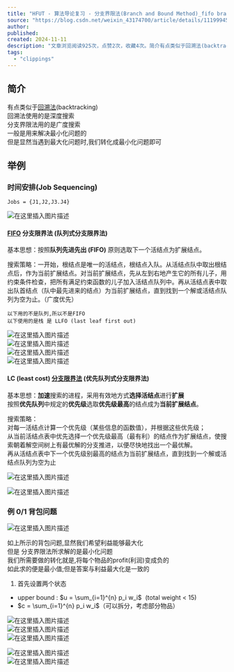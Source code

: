 ```yaml
---
title: "HFUT - 算法导论复习 - 分支界限法(Branch and Bound Method)_fifo branch and bound algorithm-CSDN博客"
source: "https://blog.csdn.net/weixin_43174700/article/details/111999451"
author:
published:
created: 2024-11-11
description: "文章浏览阅读925次，点赞2次，收藏4次。简介有点类似于回溯法(backtracking)回溯法使用的是深度搜索分支界限法用的是广度搜索一般是用来解决最小化问题的但是显然当遇到最大化问题时,我们转化成最小化问题即可举例时间安排(Job Sequencing)Jobs = {J1,J2,J3.J4}FIFO 分支限界法 (队列式分支限界法)基本思想：按照队列先进先出 (FIFO) 原则选取下一个活结点为扩展结点。搜索策略：一开始，根结点是唯一的活结点，根结点入队。从活结点队中取出根结点后，作为当前扩展结点。对当前扩展结点，先_fifo branch and bound algorithm"
tags:
  - "clippings"
---
```

## 简介

有点类似于[回溯法](https://so.csdn.net/so/search?q=%E5%9B%9E%E6%BA%AF%E6%B3%95&spm=1001.2101.3001.7020)(backtracking)  
回溯法使用的是深度搜索  
分支界限法用的是广度搜索  
一般是用来解决最小化问题的  
但是显然当遇到最大化问题时,我们转化成最小化问题即可

## 举例

### 时间安排(Job Sequencing)

```
Jobs = {J1,J2,J3.J4}
```

![在这里插入图片描述](https://i-blog.csdnimg.cn/blog_migrate/4625b7a486a7a6b1b6e16abd71d7e4ca.png#pic_center)

#### [FIFO](https://so.csdn.net/so/search?q=FIFO&spm=1001.2101.3001.7020) 分支限界法 (队列式分支限界法)

基本思想：按照**队列先进先出 (FIFO)** 原则选取下一个活结点为扩展结点。

搜索策略：一开始，根结点是唯一的活结点，根结点入队。从活结点队中取出根结点后，作为当前扩展结点。对当前扩展结点，先从左到右地产生它的所有儿子，用约束条件检查，把所有满足约束函数的儿子加入活结点队列中。再从活结点表中取出队首结点（队中最先进来的结点）为当前扩展结点，直到找到一个解或活结点队列为空为止。（广度优先）

```
以下用的不是队列,所以不是FIFO
以下使用的是栈 是 LLFO (last leaf first out)
```

![在这里插入图片描述](https://i-blog.csdnimg.cn/blog_migrate/e73eb565cf2a6997e241db41dc9417c9.png#pic_center)  
![在这里插入图片描述](https://i-blog.csdnimg.cn/blog_migrate/290a7a305db9eb4fbe5d0bb2aaf764df.png#pic_center)  
![在这里插入图片描述](https://i-blog.csdnimg.cn/blog_migrate/5fbea0a0c8eb1f64d2b0873f5fc97811.png#pic_center)  
![在这里插入图片描述](https://i-blog.csdnimg.cn/blog_migrate/adddeb66650c28dc052491efb6e51f87.png#pic_center)

#### LC (least cost) [分支限界法](https://so.csdn.net/so/search?q=%E5%88%86%E6%94%AF%E9%99%90%E7%95%8C%E6%B3%95&spm=1001.2101.3001.7020) (优先队列式分支限界法)

基本思想：**加速**搜索的进程，采用有效地方式**选择活结点**进行**扩展**  
按照**优先队列**中规定的**优先级**选取**优先级最高**的结点成为**当前扩展结点**。

搜索策略：  
对每一活结点计算一个优先级（某些信息的函数值），并根据这些优先级；  
从当前活结点表中优先选择一个优先级最高（最有利）的结点作为扩展结点，使搜索朝着解空间树上有最优解的分支推进，以便尽快地找出一个最优解。  
再从活结点表中下一个优先级别最高的结点为当前扩展结点，直到找到一个解或活结点队列为空为止

![在这里插入图片描述](https://i-blog.csdnimg.cn/blog_migrate/91d0d1c6d4a456516d89aa9dc476cd8e.png#pic_center)

![在这里插入图片描述](https://i-blog.csdnimg.cn/blog_migrate/31c1bab6d8aaecc6295e81e1f82082ab.png#pic_center)

### 例 0/1 背包问题

![在这里插入图片描述](https://i-blog.csdnimg.cn/blog_migrate/80034231c9ba16001643ff507161c249.png)

如上所示的背包问题,显然我们希望利益能够最大化  
但是 分支界限法所求解的是最小化问题  
我们所需要做的转化就是,将每个物品的profit(利润)变成负的  
如此求的便是最小值;但是答案与利益最大化是一致的

1. 首先设置两个状态
- upper bound :  $u = \sum_{i=1}^{n} p_i w_i$  ​ (total weight < 15)
- $c = \sum_{i=1}^{n} p_i w_i$（可以拆分，考虑部分物品）​

![在这里插入图片描述](https://i-blog.csdnimg.cn/blog_migrate/fff9a1048a19cdff779133b87578eefa.png)  
![在这里插入图片描述](https://i-blog.csdnimg.cn/blog_migrate/773773114109774588123dc66c9c301c.png)  
![在这里插入图片描述](https://i-blog.csdnimg.cn/blog_migrate/f3a09d60962760a814ac7b9a0a80590e.png)

![在这里插入图片描述](https://i-blog.csdnimg.cn/blog_migrate/2edfe590f848ed0fc45357a3d71f1276.png)  
![在这里插入图片描述](https://i-blog.csdnimg.cn/blog_migrate/4250b4e1edffa17ed3e5e5dda85e49b6.png)

